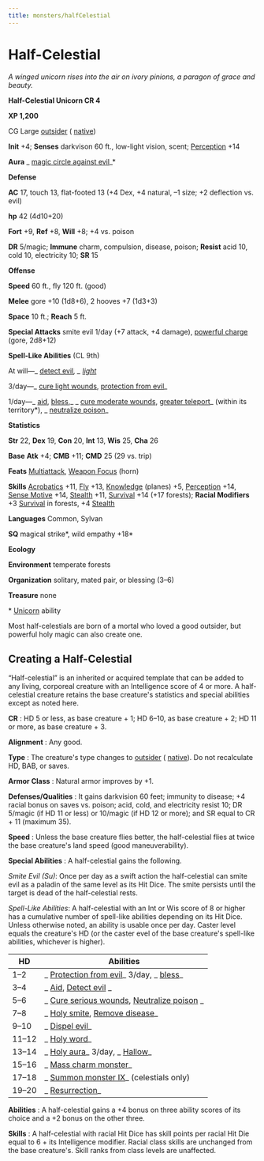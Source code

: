 ```yaml
---
title: monsters/halfCelestial
---
```

# Half-Celestial

_A winged unicorn rises into the air on ivory pinions, a paragon of grace and beauty._

**Half-Celestial Unicorn CR 4**

**XP 1,200**

CG Large [outsider](creatureTypes#_outsider) ( [native](creatureTypes#_native-subtype))

**Init** +4; **Senses** darkvison 60 ft., low-light vision, scent; [Perception](../skills/perception#_perception) +14

**Aura** _ [magic circle against evil](../spells/magicCircleAgainstEvil#_magic-circle-against-evil)_\*

**Defense**

**AC** 17, touch 13, flat-footed 13 (+4 Dex, +4 natural, –1 size; +2 deflection vs. evil)

**hp** 42 (4d10+20)

**Fort** +9, **Ref** +8, **Will** +8; +4 vs. poison

**DR** 5/magic; **Immune** charm, compulsion, disease, poison; **Resist** acid 10, cold 10, electricity 10; **SR** 15

**Offense**

**Speed** 60 ft., fly 120 ft. (good)

**Melee** gore +10 (1d8+6), 2 hooves +7 (1d3+3)

**Space** 10 ft.; **Reach** 5 ft.

**Special Attacks** smite evil 1/day (+7 attack, +4 damage), [powerful charge](universalMonsterRules#_powerful-charge) (gore, 2d8+12)

**Spell-Like Abilities** (CL 9th)

At will—_ [detect evil](../spells/detectEvil#_detect-evil)_, _ [light](../spells/light#_light)_

3/day—_ [cure light wounds](../spells/cureLightWounds#_cure-light-wounds), [protection from evil](../spells/protectionFromEvil#_protection-from-evil)_

1/day—_ [aid](../spells/aid#_aid), [bless](../spells/bless#_bless),_ _ [cure moderate wounds](../spells/cureModerateWounds#_cure-moderate-wounds), [greater teleport](../spells/teleport#_teleport-greater)_ (within its territory\*), _ [neutralize poison](../spells/neutralizePoison#_neutralize-poison)_

**Statistics**

**Str** 22, **Dex** 19, **Con** 20, **Int** 13, **Wis** 25, **Cha** 26

**Base**  **Atk** +4; **CMB** +11; **CMD** 25 (29 vs. trip)

**Feats** [Multiattack](monsterFeats#_multiattack), [Weapon Focus](../feats#_weapon-focus) (horn)

**Skills** [Acrobatics](../skills/acrobatics#_acrobatics) +11, [Fly](../skills/fly#_fly) +13, [Knowledge](../skills/knowledge#_knowledge) (planes) +5, [Perception](../skills/perception#_perception) +14, [Sense Motive](../skills/senseMotive#_sense-motive) +14, [Stealth](../skills/stealth#_stealth) +11, [Survival](../skills/survival#_survival) +14 (+17 forests); **Racial Modifiers** +3 [Survival](../skills/survival#_survival) in forests, +4 [Stealth](../skills/stealth#_stealth)

**Languages** Common, Sylvan

**SQ** magical strike\*, wild empathy +18\*

**Ecology**

**Environment** temperate forests

**Organization** solitary, mated pair, or blessing (3–6)

**Treasure** none

\* [Unicorn](unicorn) ability

Most half-celestials are born of a mortal who loved a good outsider, but powerful holy magic can also create one.

## Creating a Half-Celestial

“Half-celestial” is an inherited or acquired template that can be added to any living, corporeal creature with an Intelligence score of 4 or more. A half-celestial creature retains the base creature's statistics and special abilities except as noted here.

**CR** : HD 5 or less, as base creature + 1; HD 6–10, as base creature + 2; HD 11 or more, as base creature + 3.

**Alignment** : Any good.

**Type** : The creature's type changes to [outsider](creatureTypes#_outsider) ( [native](creatureTypes#_native-subtype)). Do not recalculate HD, BAB, or saves.

**Armor Class** : Natural armor improves by +1.

**Defenses/Qualities** : It gains darkvision 60 feet; immunity to disease; +4 racial bonus on saves vs. poison; acid, cold, and electricity resist 10; DR 5/magic (if HD 11 or less) or 10/magic (if HD 12 or more); and SR equal to CR + 11 (maximum 35).

**Speed** : Unless the base creature flies better, the half-celestial flies at twice the base creature's land speed (good maneuverability).

**Special Abilities** : A half-celestial gains the following.

_Smite Evil (Su)_: Once per day as a swift action the half-celestial can smite evil as a paladin of the same level as its Hit Dice. The smite persists until the target is dead of the half-celestial rests.

_Spell-Like Abilities_: A half-celestial with an Int or Wis score of 8 or higher has a cumulative number of spell-like abilities depending on its Hit Dice. Unless otherwise noted, an ability is usable once per day. Caster level equals the creature's HD (or the caster evel of the base creature's spell-like abilities, whichever is higher).

| HD | Abilities |
| --- | --- |
| 1–2 | _ [Protection from evil](../spells/protectionFromEvil#_protection-from-evil)_ 3/day, _ [bless](../spells/bless#_bless)_ |
| 3–4 | _ [Aid](../spells/aid#_aid), [Detect evil](../spells/detectEvil#_detect-evil) _ |
| 5–6 | _ [Cure serious wounds](../spells/cureSeriousWounds#_cure-serious-wounds), [Neutralize poison](../spells/neutralizePoison#_neutralize-poison) _ |
| 7–8 | _ [Holy smite](../spells/holySmite#_holy-smite), [Remove disease](../spells/removeDisease#_remove-disease)_ |
| 9–10 | _ [Dispel evil](../spells/dispelEvil#_dispel-evil)_ |
| 11–12 | _ [Holy word](../spells/holyWord#_holy-word)_ |
| 13–14 | _ [Holy aura](../spells/holyAura#_holy-aura)_ 3/day, _ [Hallow](../spells/hallow#_hallow)_ |
| 15–16 | _ [Mass charm monster](../spells/charmMonster#_charm-monster-mass)_ |
| 17–18 | _ [Summon monster IX](../spells/summonMonster#_summon-monster-ix)_ (celestials only) |
| 19–20 | _ [Resurrection](../spells/resurrection#_resurrection)_ |

**Abilities** : A half-celestial gains a +4 bonus on three ability scores of its choice and a +2 bonus on the other three.

**Skills** : A half-celestial with racial Hit Dice has skill points per racial Hit Die equal to 6 + its Intelligence modifier. Racial class skills are unchanged from the base creature's. Skill ranks from class levels are unaffected.

